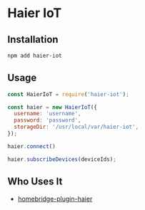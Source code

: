 # Haier IoT

## Installation

```bash
npm add haier-iot
```

## Usage

```javascript
const HaierIoT = require('haier-iot');

const haier = new HaierIoT({
  username: 'username',
  password: 'password',
  storageDir: '/usr/local/var/haier-iot',
});

haier.connect()

haier.subscribeDevices(deviceIds);
```

## Who Uses It

- [homebridge-plugin-haier](https://github.com/baranwang/homebridge-plugin-haier)